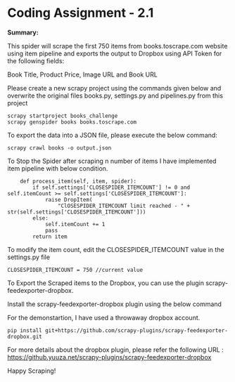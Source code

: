 # Coding Assignment - 2.1
**Summary:**

This spider will scrape the first 750 items from books.toscrape.com website using item pipeline and exports the output to Dropbox using API Token for the following fields:

Book Title,
Product Price,
Image URL and 
Book URL


Please create a new scrapy project using the commands given below and overwrite the original files books.py, settings.py and pipelines.py from this project

```
scrapy startproject books_challenge
scrapy genspider books books.toscrape.com
```

To export the data into a JSON file, please execute the below command:

```
scrapy crawl books -o output.json
```

To Stop the Spider after scraping n number of items I have implemented item pipeline with below condition.

```
    def process_item(self, item, spider):
        if self.settings['CLOSESPIDER_ITEMCOUNT'] != 0 and self.itemCount >= self.settings['CLOSESPIDER_ITEMCOUNT']:
            raise DropItem(
                "ClOSESPIDER_ITEMCOUNT limit reached - " + str(self.settings['CLOSESPIDER_ITEMCOUNT']))
        else:
            self.itemCount += 1
            pass
        return item
```

To modify the item count, edit the CLOSESPIDER_ITEMCOUNT value in the settings.py file

```
CLOSESPIDER_ITEMCOUNT = 750 //current value
```

To Export the Scraped items to the Dropbox, you can use the plugin scrapy-feedexporter-dropbox.

Install the scrapy-feedexporter-dropbox plugin using the below command

For the demonstartion, I have used a throwaway dropbox account.

```
pip install git+https://github.com/scrapy-plugins/scrapy-feedexporter-dropbox.git
```

For more details about the dropbox plugin, please refer the following URL : https://github.yuuza.net/scrapy-plugins/scrapy-feedexporter-dropbox

Happy Scraping!
